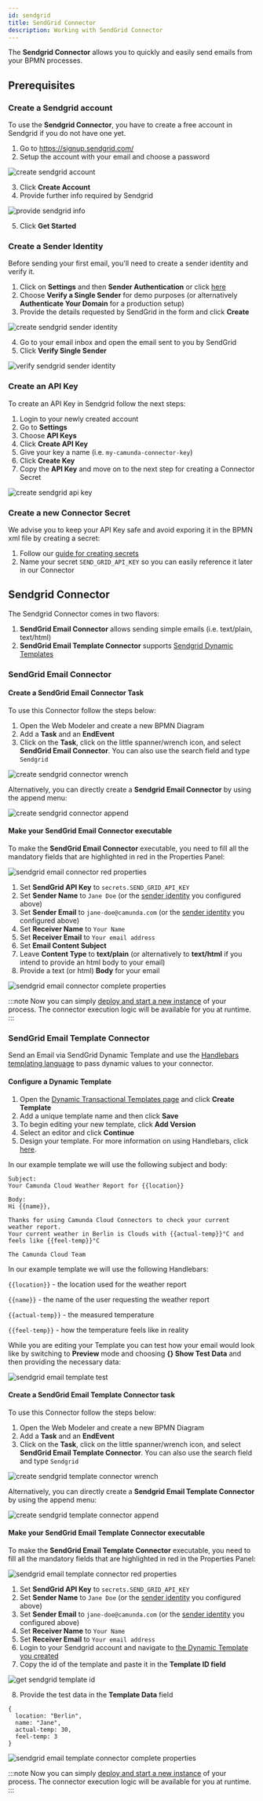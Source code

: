 ```yaml
---
id: sendgrid
title: SendGrid Connector
description: Working with SendGrid Connector
---
```


The **Sendgrid Connector** allows you to quickly and easily send emails from your BPMN processes.

## Prerequisites
### Create a Sendgrid account

To use the **Sendgrid Connector**, you have to create a free account in Sendgrid if you do not have one yet.

1. Go to https://signup.sendgrid.com/
2. Setup the account with your email and choose a password

![create sendgrid account](../img/connectors-sendgrid-create-account.png)

3. Click **Create Account**
4. Provide further info required by Sendgrid

![provide sendgrid info](../img/connectors-sendgrid-create-account-info.png)

5. Click **Get Started**

### Create a Sender Identity

Before sending your first email, you'll need to create a sender identity and verify it.

1. Click on **Settings** and then **Sender Authentication** or click [here](https://app.sendgrid.com/settings/sender_auth)
2. Choose **Verify a Single Sender** for demo purposes (or alternatively **Authenticate Your Domain** for a production setup)
3. Provide the details requested by SendGrid in the form and click **Create**

![create sendgrid sender identity](../img/connectors-sendgrid-create-single-sender.png)

4. Go to your email inbox and open the email sent to you by SendGrid
5. Click **Verify Single Sender**

![verify sendgrid sender identity](../img/connectors-sendgrid-verify-single-sender.png)


### Create an API Key

To create an API Key in Sendgrid follow the next steps:

1. Login to your newly created account
2. Go to **Settings**
3. Choose **API Keys**
4. Click **Create API Key**
5. Give your key a name (i.e. `my-camunda-connector-key`)
6. Click **Create Key**
7. Copy the **API Key** and move on to the next step for creating a Connector Secret

![create sendgrid api key](../img/connectors-sendgrid-create-api-key.png)

### Create a new Connector Secret

We advise you to keep your API Key safe and avoid exporing it in the BPMN xml file by creating a secret:

1. Follow our [guide for creating secrets](../../../../cloud-console/manage-clusters/manage-secrets.md) 
2. Name your secret `SEND_GRID_API_KEY` so you can easily reference it later in our Connector

## Sendgrid Connector

The Sendgrid Connector comes in two flavors:

1. **SendGrid Email Connector** allows sending simple emails (i.e. text/plain, text/html)
2. **SendGrid Email Template Connector** supports [Sendgrid Dynamic Templates](https://sendgrid.com/solutions/email-api/dynamic-email-templates/)

### SendGrid Email Connector

#### Create a SendGrid Email Connector Task
To use this Connector follow the steps below:

1. Open the Web Modeler and create a new BPMN Diagram
2. Add a **Task** and an **EndEvent**
3. Click on the **Task**, click on the little spanner/wrench icon, and select **SendGrid Email Connector**. You can also use the search field and type `Sendgrid`

![create sendgrid connector wrench](../img/connectors-sendgrid-create-task-wrench.png)

Alternatively, you can directly create a **Sendgrid Email Connector** by using the append menu:

![create sendgrid connector append](../img/connectors-sendgrid-create-task-append.png)

#### Make your SendGrid Email Connector executable

To make the **SendGrid Email Connector** executable, you need to fill all the mandatory fields that are highlighted in red in the Properties Panel:

![sendgrid email connector red properties](../img/connectors-sendgrid-email-red-properties.png)

1. Set **SendGrid API Key** to `secrets.SEND_GRID_API_KEY`
2. Set **Sender Name** to `Jane Doe` (or the [sender identity](#create-a-sender-identity) you configured above)
3. Set **Sender Email** to `jane-doe@camunda.com` (or the [sender identity](#create-a-sender-identity) you configured above)
4. Set **Receiver Name** to `Your Name`
5. Set **Receiver Email** to `Your email address`
6. Set **Email Content Subject**
7. Leave **Content Type** to **text/plain** (or alternatively to **text/html** if you intend to provide an html body to your email)
8. Provide a text (or html) **Body** for your email

![sendgrid email connector complete properties](../img/connectors-sendgrid-email-complete-properties.png)

:::note
Now you can simply [deploy and start a new instance](../../save-and-deploy.md) of your process.
The connector execution logic will be available for you at runtime.
:::

### SendGrid Email Template Connector
Send an Email via SendGrid Dynamic Template and use the [Handlebars templating language](https://handlebarsjs.com/) to pass dynamic values to your connector.

#### Configure a Dynamic Template

1. Open the [Dynamic Transactional Templates page](https://sendgrid.com/dynamic_templates) and click **Create Template**
2. Add a unique template name and then click **Save**
3. To begin editing your new template, click **Add Version**
4. Select an editor and click **Continue**
5. Design your template. For more information on using Handlebars, click [here](https://docs.sendgrid.com/for-developers/sending-email/using-handlebars).

In our example template we will use the following subject and body:

```text
Subject:
Your Camunda Cloud Weather Report for {{location}}
```
```text
Body:
Hi {{name}},

Thanks for using Camunda Cloud Connectors to check your current weather report.
Your current weather in Berlin is Clouds with {{actual-temp}}°C and feels like {{feel-temp}}°C

The Camunda Cloud Team
```

In our example template we will use the following Handlebars:

`{{location}}` - the location used for the weather report

`{{name}}` - the name of the user requesting the weather report

`{{actual-temp}}` - the measured temperature

`{{feel-temp}}` - how the temperature feels like in reality

While you are editing your Template you can test how your email would look like by switching to **Preview** mode and choosing **{} Show Test Data** and then providing the necessary data:

![sendgrid email template test](../img/connectors-sendgrid-email-template-test-data.png)


#### Create a SendGrid Email Template Connector task

To use this Connector follow the steps below:

1. Open the Web Modeler and create a new BPMN Diagram
2. Add a **Task** and an **EndEvent**
3. Click on the **Task**, click on the little spanner/wrench icon, and select **SendGrid Email Template Connector**. You can also use the search field and type `Sendgrid`

![create sendgrid template connector wrench](../img/connectors-sendgrid-create-task-wrench-template.png)

Alternatively, you can directly create a **Sendgrid Email Template Connector** by using the append menu:

![create sendgrid template connector append](../img/connectors-sendgrid-create-task-append.png)

#### Make your SendGrid Email Template Connector executable

To make the **SendGrid Email Template Connector** executable, you need to fill all the mandatory fields that are highlighted in red in the Properties Panel:

![sendgrid email template connector red properties](../img/connectors-sendgrid-email-template-red-properties.png)


1. Set **SendGrid API Key** to `secrets.SEND_GRID_API_KEY`
2. Set **Sender Name** to `Jane Doe` (or the [sender identity](#create-a-sender-identity) you configured above)
3. Set **Sender Email** to `jane-doe@camunda.com` (or the [sender identity](#create-a-sender-identity) you configured above)
4. Set **Receiver Name** to `Your Name`
5. Set **Receiver Email** to `Your email address`
6. Login to your Sendgrid account and navigate to [the Dynamic Template you created](#configure-a-dynamic-template)
7. Copy the id of the template and paste it in the **Template ID field**

![get sendgrid template id](../img/connectors-sendgrid-email-template-id.png)

8. Provide the test data in the **Template Data** field

```text
{
  location: "Berlin",
  name: "Jane",
  actual-temp: 30,
  feel-temp: 3
}
```


![sendgrid email template connector complete properties](../img/connectors-sendgrid-email-template-complete-properties.png)


:::note
Now you can simply [deploy and start a new instance](../../save-and-deploy.md) of your process.
The connector execution logic will be available for you at runtime.
:::






